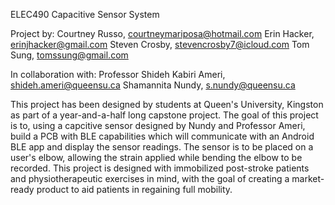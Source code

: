 ELEC490 Capacitive Sensor System

Project by:
Courtney Russo, courtneymariposa@hotmail.com
Erin Hacker, erinjhacker@gmail.com
Steven Crosby, stevencrosby7@icloud.com
Tom Sung, tomssung@gmail.com

In collaboration with:
Professor Shideh Kabiri Ameri, shideh.ameri@queensu.ca
Shamannita Nundy, s.nundy@queensu.ca

This project has been designed by students at Queen's University, Kingston as part of a year-and-a-half long capstone project. 
The goal of this project is to, using a capcitive sensor designed by Nundy and Professor Ameri, build a PCB with BLE capabilities which will communicate with an Android BLE app and display the sensor readings.
The sensor is to be placed on a user's elbow, allowing the strain applied while bending the elbow to be recorded. This project is designed with immobilized post-stroke patients and physiotherapeutic exercises in mind, with the goal of creating a market-ready product to aid patients in regaining full mobility. 
